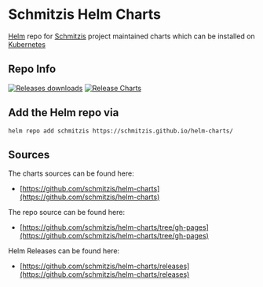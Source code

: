 # Schmitzis Helm Charts

[Helm](https://helm.sh/) repo for [Schmitzis](https://schmitzis.github.io) project maintained charts which can be installed on [Kubernetes](https://kubernetes.io/)

## Repo Info

[![Releases downloads](https://img.shields.io/github/downloads/schmitzis/helm-charts/total.svg)](https://github.com/schmitzis/helm-charts/releases)
[![Release Charts](https://github.com/Schmitzis/helm-charts/actions/workflows/release.yml/badge.svg)](https://github.com/Schmitzis/helm-charts/actions/workflows/release.yml)

## Add the Helm repo via

```console
helm repo add schmitzis https://schmitzis.github.io/helm-charts/
```

## Sources

The charts sources can be found here:
* [https://github.com/schmitzis/helm-charts](https://github.com/schmitzis/helm-charts)

The repo source can be found here:
* [https://github.com/schmitzis/helm-charts/tree/gh-pages](https://github.com/schmitzis/helm-charts/tree/gh-pages)

Helm Releases can be found here:
* [https://github.com/schmitzis/helm-charts/releases](https://github.com/schmitzis/helm-charts/releases)


